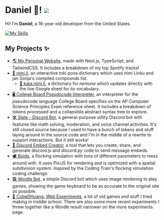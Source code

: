 # Daniel 👋! <img src="https://komarev.com/ghpvc/?username=cubedhuang&color=15171a">

Hi! I'm **Daniel**, a 16-year-old developer from the United States.

[![My Skills](https://skillicons.dev/icons?theme=dark&i=ts,js,svelte,prisma,html,css,rust,vscode,tailwind,github,nextjs,react,mongodb,nodejs)](https://skillicons.dev)

## My Projects ✨

- [🌎 My Personal Website](https://dan.onl), made with Next.js, TypeScript, and TailwindCSS. It includes a breakdown of my top Spotify tracks!
- [📖 nimi.li](https://nimi.li), an interactive toki pona dictionary which uses nimi Linku and jan Sonja's compiled compounds list.
  - [📔 kata.nimi.li](https://kata.nimi.li), a dictionary for *nemune* which updates directly with the live Google sheet for its vocabulary.
- [🖥️ College Board Pseudocode Interpreter](https://board.dan.onl), an interpreter for the pseudocode language College Board specifies on the AP Computer Science Principles Exam reference sheet. It includes a breakdown of tokens processed and a collapsible abstract syntax tree to explore.
- [🛠️ Slate - Discord Bot](https://slate.dan.onl), a general-purpose utility Discord bot with features like math solving, moderation, and voice channel activities. It's still closed source because I used to have a bunch of tokens and stuff laying around in the source code and I'm in the middle of a rewrite to support interactions. But it still works!
- [📓 Discord Embed Creator](https://embed.dan.onl), a tool that lets you create, share, and generate discord.js and discord.py code to send message embeds.
- [🕊️ Boids](https://boids.cubedhuang.com), a flocking simulation with tons of different parameters to mess around with. It uses PixiJS for rendering and is optimized with a spatial subdivision system. Inspired by the Coding Train's flocking simulation coding challenge.
- [🟩 Wordle Bot](https://github.com/cubedhuang/wordle-bot), a simple Discord bot which uses image rendering to play games, showing the game keyboard to be as accurate to the original site as possible.
- [🧪 CubeDHuang: Web Experiments](https://cubedhuang.com), a lot of old games and stuff I tried making in middle school. There are also some more recent experiments I threw together like a Wordle result narrower on the more experiments page.

<!--
**cubedhuang/cubedhuang** is a ✨ _special_ ✨ repository because its `README.md` (this file) appears on your GitHub profile.

Here are some ideas to get you started:

- 🔭 I’m currently working on ...
- 🌱 I’m currently learning ...
- 👯 I’m looking to collaborate on ...
- 🤔 I’m looking for help with ...
- 💬 Ask me about ...
- 📫 How to reach me: ...
- 😄 Pronouns: ...
- ⚡ Fun fact: ...
-->

